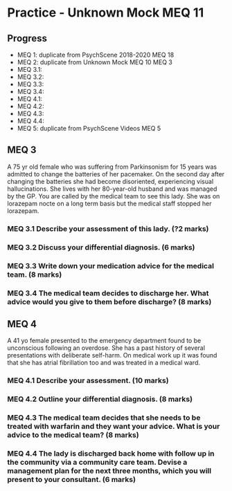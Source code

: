 # Practice - Unknown Mock MEQ 11

## Progress

- MEQ 1: duplicate from PsychScene 2018-2020 MEQ 18
- MEQ 2: duplicate from Unknown Mock MEQ 10 MEQ 3
- MEQ 3.1:
- MEQ 3.2:
- MEQ 3.3:
- MEQ 3.4:
- MEQ 4.1:
- MEQ 4.2:
- MEQ 4.3:
- MEQ 4.4:
- MEQ 5: duplicate from PsychScene Videos MEQ 5

## MEQ 3
A 75 yr old female who was suffering from Parkinsonism for 15 years was admitted to change the batteries of her pacemaker. On the second day after changing the batteries she had become disoriented, experiencing visual hallucinations. She lives with her 80-year-old husband and was managed by the GP. You are called by the medical team to see this lady. She was on lorazepam nocte on a long term basis but the medical staff stopped her lorazepam. 

### MEQ 3.1 Describe your assessment of this lady. (?2 marks)

### MEQ 3.2 Discuss your differential diagnosis. (6 marks)

### MEQ 3.3 Write down your medication advice for the medical team. (8 marks)

### MEQ 3.4 The medical team decides to discharge her. What advice would you give to them before discharge? (8 marks)

## MEQ 4
A 41 yo female presented to the emergency department found to be unconscious following an overdose. She has a past history of several presentations with deliberate self-harm. On medical work up it was found that she has atrial fibrillation too and was treated in a medical ward. 
### MEQ 4.1 Describe your assessment. (10 marks) 

### MEQ 4.2 Outline your differential diagnosis. (8 marks)

### MEQ 4.3 The medical team decides that she needs to be treated with warfarin and they want your advice. What is your advice to the medical team? (8 marks)

### MEQ 4.4 The lady is discharged back home with follow up in the community via a community care team. Devise a management plan for the next three months, which you will present to your consultant. (6 marks)
